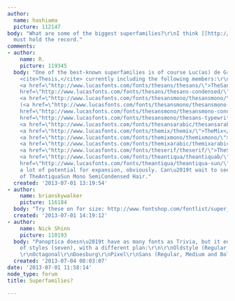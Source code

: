 ```yaml
---
author:
  name: hashiama
  picture: 112147
body: "What are some of the biggest superfamilies?\r\nI think [[http://www.stormtype.com/package-trivia-alliance-pro.html|Trivia]]
  must hold the record."
comments:
- author:
    name: R.
    picture: 119345
  body: "One of the best-known superfamilies is of course Luc(as) de Groot\u2019s
    <cite>Thesis,</cite> currently including the following members:\r\n\r\n\u2013
    <a href=\"http://www.lucasfonts.com/fonts/thesans/thesans/\">TheSans</a> (<a href=\"http://www.lucasfonts.com/fonts/thesans/thesans-hair/\">Hair</a>/<a
    href=\"http://www.lucasfonts.com/fonts/thesans/thesans-condensed/\">Condensed</a>)\r\n\u2013
    <a href=\"http://www.lucasfonts.com/fonts/thesansmono/thesansmono/\">TheSansMono</a>
    (<a href=\"http://www.lucasfonts.com/fonts/thesansmono/thesansmono-semicondensed/\">SemiCondensed</a>/<a
    href=\"http://www.lucasfonts.com/fonts/thesansmono/thesansmono-condensed/\">Condensed</a>/<a
    href=\"http://www.lucasfonts.com/fonts/thesansmono/thesans-typewriter/\">Typewriter</a>)\r\n\u2013
    <a href=\"http://www.lucasfonts.com/fonts/thesansarabic/thesansarabic/overview/\">TheSansArabic</a>\r\n\u2013
    <a href=\"http://www.lucasfonts.com/fonts/themix/themix/\">TheMix</a> (<a href=\"http://www.lucasfonts.com/fonts/themix/themix-condensed/\">Condensed</a>)\r\n\u2013
    <a href=\"http://www.lucasfonts.com/fonts/themixmono/themixmono/\">TheMixMono</a>\r\n\u2013
    <a href=\"http://www.lucasfonts.com/fonts/themixarabic/themixarabic/overview/\">TheMixArabic</a>\r\n\u2013
    <a href=\"http://www.lucasfonts.com/fonts/theserif/theserif/\">TheSerif</a>\r\n\u2013
    <a href=\"http://www.lucasfonts.com/fonts/theantiqua/theantiquab/\">TheAntiquaB</a>/<a
    href=\"http://www.lucasfonts.com/fonts/theantiqua/theantiqua-sun/\">TheAntiquaSun</a>\r\n\r\nThere\u2019s
    a lot of potential for expansion, obviously. Can\u2019t wait to see the release
    of TheAntiquaSun Mono SemiCondensed Hair."
  created: '2013-07-01 13:19:54'
- author:
    name: brianskywalker
    picture: 116184
  body: "Try these on for size: http://www.fontshop.com/fontlist/super_families/\r\n"
  created: '2013-07-01 14:19:12'
- author:
    name: Nick Shinn
    picture: 110193
  body: "Panoptica doesn\u2019t have as many fonts as Trivia, but it equals the number
    of styles (seven), with a different plan:\r\n\r\nOldstyle (Regular & Italic)\r\nEgyptian/Slab\r\nScript
    \r\nOctagonal\r\nDoesburg\r\nPixel\r\nSans (Regular, Medium and Bold)\r\n\r\n\r\n\r\n"
  created: '2013-07-04 08:03:07'
date: '2013-07-01 11:58:14'
node_type: forum
title: Superfamilies?

---
```

